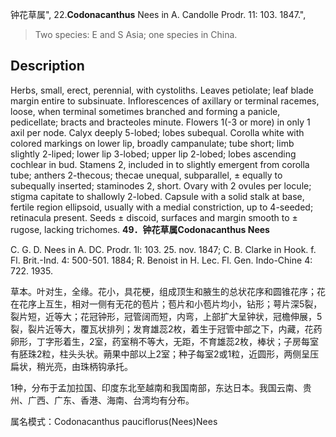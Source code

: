 钟花草属",
22.**Codonacanthus** Nees in A. Candolle Prodr. 11: 103. 1847.",

> Two species: E and S Asia; one species in China.

## Description
Herbs, small, erect, perennial, with cystoliths. Leaves petiolate; leaf blade margin entire to subsinuate. Inflorescences of axillary or terminal racemes, loose, when terminal sometimes branched and forming a panicle, pedicellate; bracts and bracteoles minute. Flowers 1(-3 or more) in only 1 axil per node. Calyx deeply 5-lobed; lobes subequal. Corolla white with colored markings on lower lip, broadly campanulate; tube short; limb slightly 2-liped; lower lip 3-lobed; upper lip 2-lobed; lobes ascending cochlear in bud. Stamens 2, included in to slightly emergent from corolla tube; anthers 2-thecous; thecae unequal, subparallel, ± equally to subequally inserted; staminodes 2, short. Ovary with 2 ovules per locule; stigma capitate to shallowly 2-lobed. Capsule with a solid stalk at base, fertile region ellipsoid, usually with a medial constriction, up to 4-seeded; retinacula present. Seeds ± discoid, surfaces and margin smooth to ± rugose, lacking trichomes.
**49．钟花草属Codonacanthus Nees**

C. G. D. Nees in A. DC. Prodr. 1l: 103. 25. nov. 1847; C. B. Clarke in Hook. f. Fl. Brit.-Ind. 4: 500-501. 1884; R. Benoist in H. Lec. Fl. Gen. Indo-Chine 4: 722. 1935.

草本。叶对生，全缘。花小，具花梗，组成顶生和腋生的总状花序和圆锥花序；花在花序上互生，相对一侧有无花的苞片；苞片和小苞片均小，钻形；萼片深5裂，裂片短，近等大；花冠钟形，冠管阔而短，内弯，上部扩大呈钟状，冠檐伸展，5裂，裂片近等大，覆瓦状排列；发育雄蕊2枚，着生于冠管中部之下，内藏，花药卵形，丁字形着生，2室，药室稍不等大，无距，不育雄蕊2枚，棒状；子房每室有胚珠2粒，柱头头状。蒴果中部以上2室；种子每室2或1粒，近圆形，两侧呈压扁状，稍光亮，由珠柄钩承托。

1种，分布于孟加拉国、印度东北至越南和我国南部，东达日本。我国云南、贵州、广西、广东、香港、海南、台湾均有分布。

属名模式：Codonacanthus pauciflorus(Nees)Nees
